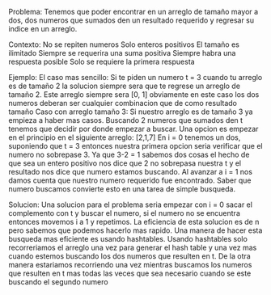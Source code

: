 Problema:
	Tenemos que poder encontrar en un arreglo de tamaño mayor a dos, dos numeros que sumados den un resultado requerido y regresar su indice en un arreglo.

Contexto:
	No se repiten numeros
	Solo enteros positivos
	El tamaño es ilimitado
	Siempre se requerira una suma positiva
	Siempre habra una respuesta posible
	Solo se requiere la primera respuesta
	
Ejemplo:
	El caso mas sencillo:
		Si te piden un numero t = 3 cuando tu arreglo es de tamaño 2 la solucion siempre sera que te regrese un arreglo de tamaño 2.
		Este arreglo siempre sera [0, 1]
		obviamente en este caso los dos numeros deberan ser cualquier combinacion que de como resultado tamaño
	Caso con arreglo tamaño 3:
		Si nuestro arreglo es de tamaño 3 ya empieza a haber mas casos.
		Buscando 2 numeros que sumados den t tenemos que decidir por donde empezar a buscar.
		Una opcion es empezar en el principio en el siguiente arreglo:
		[2,1,7]
		En i = 0 tenemos un dos, suponiendo que t = 3 entonces nuestra primera opcion seria verificar que el numero no sobrepase 3.
		Ya que 3-2 = 1 sabemos dos cosas el hecho de que sea un entero positivo nos dice que 2 no sobrepasa nuestra t y el resultado nos dice que numero estamos buscando.
		Al avanzar a i = 1 nos damos cuenta que nuestro numero requerido fue encontrado.
		Saber que numero buscamos convierte esto en una tarea de simple busqueda.
		
Solucion:
	Una solucion para el problema seria empezar con i = 0 sacar el complemento con t y buscar el numero, si el numero no se encuentra entonces movemos i a 1 y repetimos.
	La eficiencia de esta solucion es de n pero sabemos que podemos hacerlo mas rapido.
	Una manera de hacer esta busqueda mas eficiente es usando hashtables.
	Usando hashtables solo recorreriamos el arreglo una vez para generar el hash table y una vez mas cuando estemos buscando los dos numeros que resulten en t.
	De la otra manera estariamos recorriendo una vez mientras buscamos los numeros que resulten en t mas todas las veces que sea necesario cuando se este buscando el segundo numero
